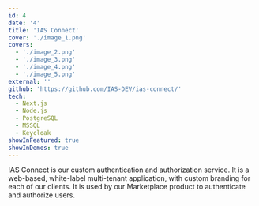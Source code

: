 ```yaml
---
id: 4
date: '4'
title: 'IAS Connect'
cover: './image_1.png'
covers:
  - './image_2.png'
  - './image_3.png'
  - './image_4.png'
  - './image_5.png'
external: ''
github: 'https://github.com/IAS-DEV/ias-connect/'
tech:
  - Next.js
  - Node.js
  - PostgreSQL
  - MSSQL
  - Keycloak
showInFeatured: true
showInDemos: true
---
```


IAS Connect is our custom authentication and authorization service. It is a web-based, white-label multi-tenant application, with custom branding for each of our clients. It is used by our Marketplace product to authenticate and authorize users.
